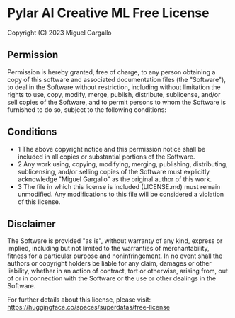# Pylar AI Creative ML Free License

Copyright (C) 2023 Miguel Gargallo

## Permission

Permission is hereby granted, free of charge, to any person obtaining a copy of this software and associated documentation files (the "Software"), to deal in the Software without restriction, including without limitation the rights to use, copy, modify, merge, publish, distribute, sublicense, and/or sell copies of the Software, and to permit persons to whom the Software is furnished to do so, subject to the following conditions:

## Conditions

- 1 The above copyright notice and this permission notice shall be included in all copies or substantial portions of the Software.
- 2 Any work using, copying, modifying, merging, publishing, distributing, sublicensing, and/or selling copies of the Software must explicitly acknowledge "Miguel Gargallo" as the original author of this work.
- 3 The file in which this license is included (LICENSE.md) must remain unmodified. Any modifications to this file will be considered a violation of this license.

## Disclaimer

The Software is provided "as is", without warranty of any kind, express or implied, including but not limited to the warranties of merchantability, fitness for a particular purpose and noninfringement. In no event shall the authors or copyright holders be liable for any claim, damages or other liability, whether in an action of contract, tort or otherwise, arising from, out of or in connection with the Software or the use or other dealings in the Software.

For further details about this license, please visit: https://huggingface.co/spaces/superdatas/free-license
